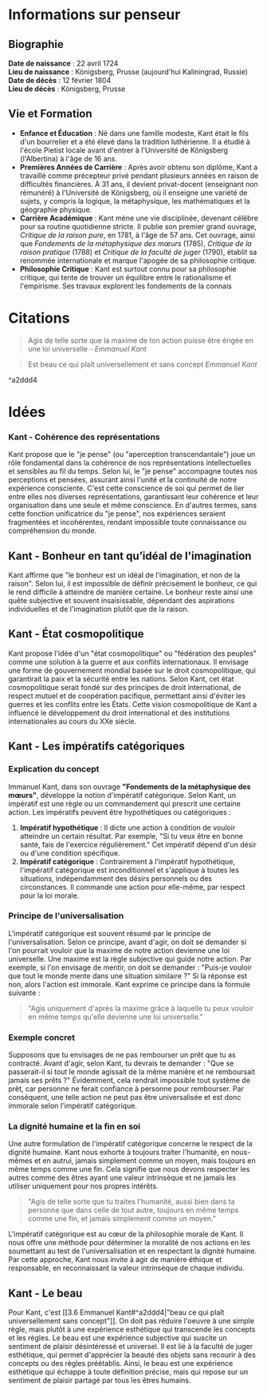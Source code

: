 # Informations sur penseur

## Biographie

**Date de naissance** : 22 avril 1724  
**Lieu de naissance** : Königsberg, Prusse (aujourd'hui Kaliningrad, Russie)  
**Date de décès** : 12 février 1804  
**Lieu de décès** : Königsberg, Prusse

## Vie et Formation

- **Enfance et Éducation** : Né dans une famille modeste, Kant était le fils d'un bourrelier et a été élevé dans la tradition luthérienne. Il a étudié à l'école Pietist locale avant d'entrer à l'Université de Königsberg (l'Albertina) à l'âge de 16 ans.
- **Premières Années de Carrière** : Après avoir obtenu son diplôme, Kant a travaillé comme précepteur privé pendant plusieurs années en raison de difficultés financières. À 31 ans, il devient privat-docent (enseignant non rémunéré) à l'Université de Königsberg, où il enseigne une variété de sujets, y compris la logique, la métaphysique, les mathématiques et la géographie physique.
- **Carrière Académique** : Kant mène une vie disciplinée, devenant célèbre pour sa routine quotidienne stricte. Il publie son premier grand ouvrage, _Critique de la raison pure_, en 1781, à l'âge de 57 ans. Cet ouvrage, ainsi que _Fondements de la métaphysique des mœurs_ (1785), _Critique de la raison pratique_ (1788) et _Critique de la faculté de juger_ (1790), établit sa renommée internationale et marque l'apogée de sa philosophie critique.
- **Philosophie Critique** : Kant est surtout connu pour sa philosophie critique, qui tente de trouver un équilibre entre le rationalisme et l'empirisme. Ses travaux explorent les fondements de la connais

# Citations

> Agis de telle sorte que la maxime de ton action puisse être érigée en une loi universelle - _Emmanuel Kant_

> Est beau ce qui plaît universellement et sans concept _Emmanuel Kant_

^a2ddd4

# Idées

### Kant - Cohérence des représentations

Kant propose que le "je pense" (ou "aperception transcendantale") joue un rôle fondamental dans la cohérence de nos représentations intellectuelles et sensibles au fil du temps. Selon lui, le "je pense" accompagne toutes nos perceptions et pensées, assurant ainsi l'unité et la continuité de notre expérience consciente. C'est cette conscience de soi qui permet de lier entre elles nos diverses représentations, garantissant leur cohérence et leur organisation dans une seule et même conscience. En d'autres termes, sans cette fonction unificatrice du "je pense", nos expériences seraient fragmentées et incohérentes, rendant impossible toute connaissance ou compréhension du monde.

## Kant - Bonheur en tant qu’idéal de l'imagination

Kant affirme que "le bonheur est un idéal de l'imagination, et non de la raison". Selon lui, il est impossible de définir précisément le bonheur, ce qui le rend difficile à atteindre de manière certaine. Le bonheur reste ainsi une quête subjective et souvent insaisissable, dépendant des aspirations individuelles et de l'imagination plutôt que de la raison​.

## Kant - État cosmopolitique

Kant propose l'idée d'un "état cosmopolitique" ou "fédération des peuples" comme une solution à la guerre et aux conflits internationaux. Il envisage une forme de gouvernement mondial basée sur le droit cosmopolitique, qui garantirait la paix et la sécurité entre les nations. Selon Kant, cet état cosmopolitique serait fondé sur des principes de droit international, de respect mutuel et de coopération pacifique, permettant ainsi d'éviter les guerres et les conflits entre les États. Cette vision cosmopolitique de Kant a influencé le développement du droit international et des institutions internationales au cours du XXe siècle.

## Kant - Les impératifs catégoriques

### Explication du concept

Immanuel Kant, dans son ouvrage **"Fondements de la métaphysique des mœurs"**, développe la notion d'impératif catégorique. Selon Kant, un impératif est une règle ou un commandement qui prescrit une certaine action. Les impératifs peuvent être hypothétiques ou catégoriques :

1. **Impératif hypothétique** : Il dicte une action à condition de vouloir atteindre un certain résultat. Par exemple, "Si tu veux être en bonne santé, fais de l'exercice régulièrement." Cet impératif dépend d'un désir ou d'une condition spécifique.
2. **Impératif catégorique** : Contrairement à l'impératif hypothétique, l'impératif catégorique est inconditionnel et s'applique à toutes les situations, indépendamment des désirs personnels ou des circonstances. Il commande une action pour elle-même, par respect pour la loi morale.

### Principe de l'universalisation

L'impératif catégorique est souvent résumé par le principe de l'universalisation. Selon ce principe, avant d'agir, on doit se demander si l'on pourrait vouloir que la maxime de notre action devienne une loi universelle. Une maxime est la règle subjective qui guide notre action. Par exemple, si l'on envisage de mentir, on doit se demander : "Puis-je vouloir que tout le monde mente dans une situation similaire ?" Si la réponse est non, alors l'action est immorale. Kant exprime ce principe dans la formule suivante :

> "Agis uniquement d'après la maxime grâce à laquelle tu peux vouloir en même temps qu'elle devienne une loi universelle."

### Exemple concret

Supposons que tu envisages de ne pas rembourser un prêt que tu as contracté. Avant d'agir, selon Kant, tu devrais te demander : "Que se passerait-il si tout le monde agissait de la même manière et ne remboursait jamais ses prêts ?" Évidemment, cela rendrait impossible tout système de prêt, car personne ne ferait confiance à personne pour rembourser. Par conséquent, une telle action ne peut pas être universalisée et est donc immorale selon l'impératif catégorique.

### La dignité humaine et la fin en soi

Une autre formulation de l'impératif catégorique concerne le respect de la dignité humaine. Kant nous exhorte à toujours traiter l'humanité, en nous-mêmes et en autrui, jamais simplement comme un moyen, mais toujours en même temps comme une fin. Cela signifie que nous devons respecter les autres comme des êtres ayant une valeur intrinsèque et ne jamais les utiliser uniquement pour nos propres intérêts.

> "Agis de telle sorte que tu traites l'humanité, aussi bien dans ta personne que dans celle de tout autre, toujours en même temps comme une fin, et jamais simplement comme un moyen."

L'impératif catégorique est au cœur de la philosophie morale de Kant. Il nous offre une méthode pour déterminer la moralité de nos actions en les soumettant au test de l'universalisation et en respectant la dignité humaine. Par cette approche, Kant nous invite à agir de manière éthique et responsable, en reconnaissant la valeur intrinsèque de chaque individu.

## Kant - Le beau

Pour Kant, c'est [[3.6 Emmanuel Kant#^a2ddd4|"beau ce qui plaît universellement sans concept"]]. On doit pas réduire l'oeuvre à une simple règle, mais plutôt à une expérience esthétique qui transcende les concepts et les règles. Le beau est une expérience subjective qui suscite un sentiment de plaisir désintéressé et universel. Il est lié à la faculté de juger esthétique, qui permet d'apprécier la beauté des objets sans recourir à des concepts ou des règles préétablis. Ainsi, le beau est une expérience esthétique qui échappe à toute définition précise, mais qui repose sur un sentiment de plaisir partagé par tous les êtres humains.
